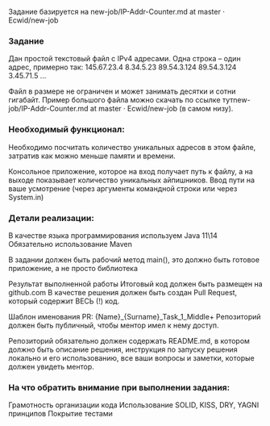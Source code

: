 


Задание базируется на new-job/IP-Addr-Counter.md at master · Ecwid/new-job

### Задание
Дан простой текстовый файл с IPv4 адресами. Одна строка – один адрес, примерно так:
145.67.23.4
8.34.5.23
89.54.3.124
89.54.3.124
3.45.71.5
...

Файл в размере не ограничен и может занимать десятки и сотни гигабайт.
Пример большого файла можно скачать по ссылке тут ​​new-job/IP-Addr-Counter.md at master · Ecwid/new-job (в самом низу).

### Необходимый функционал:
Необходимо посчитать количество уникальных адресов в этом файле, затратив как можно меньше памяти и времени.

Консольное приложение, которое на вход получает путь к файлу, а на выходе показывает количество уникальных айпишников. Ввод пути на ваше усмотрение (через аргументы командной строки или через System.in)

### Детали реализации:
В качестве языка программирования используем Java 11\14
Обязательно использование Maven

В задании должен быть рабочий метод main(), это должно быть готовое приложение, а не просто библиотека

Результат выполненной работы
Итоговый код должен быть размещен на github.com
В качестве решения должен быть создан Pull Request, который содержит ВЕСЬ (!) код.

Шаблон именования PR: {Name}_{Surname}_Task_1_Middle+
Репозиторий должен быть публичный, чтобы ментор имел к нему доступ.

Репозиторий обязательно должен содержать README.md, в котором должно быть описание решения, инструкция по запуску решения локально и его использованию, все ваши вопросы и заметки, которые должен увидеть ментор.

### На что обратить внимание при выполнении задания:
Грамотность организации кода
Использование SOLID, KISS, DRY, YAGNI принципов
Покрытие тестами